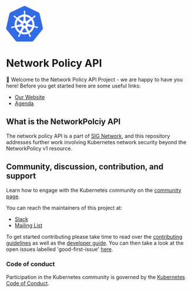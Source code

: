 <img src="https://github.com/kubernetes/kubernetes/raw/master/logo/logo.png" width="100">

# Network Policy API
 👋 Welcome to the Network Policy API Project - we are happy to have you here! Before you get started here are some useful links:
- [Our Website](https://network-policy-api.sigs.k8s.io/)
- [Agenda](https://docs.google.com/document/d/1AtWQy2fNa4qXRag9cCp5_HsefD7bxKe3ea2RPn8jnSs/edit#heading=h.ajvcztp6cza)

## What is the NetworkPolciy API
The network policy API is a part of [SIG Network](https://github.com/kubernetes/community/tree/master/sig-network),
and this repository addresses further work involving Kubernetes network security beyond the NetworkPolicy v1 resource.

## Community, discussion, contribution, and support
Learn how to engage with the Kubernetes community on the [community page](http://kubernetes.io/community/).

You can reach the maintainers of this project at:
- [Slack](https://kubernetes.slack.com/messages/sig-network-policy-api)
- [Mailing List](https://groups.google.com/forum/#!forum/kubernetes-sig-network)

To get started contributing please take time to read over the [contributing guidelines](https://github.com/kubernetes-sigs/network-policy-api/blob/master/CONTRIBUTING.md) as well as the [developer guide](https://github.com/kubernetes/community/blob/master/contributors/devel/README.md). You can then take a look at the open issues labelled 'good-first-issue' [here](https://github.com/kubernetes-sigs/network-policy-api/issues?q=is%3Aissue+is%3Aopen+label%3A%22good+first+issue%22).
### Code of conduct
Participation in the Kubernetes community is governed by the [Kubernetes Code of Conduct](code-of-conduct.md).
